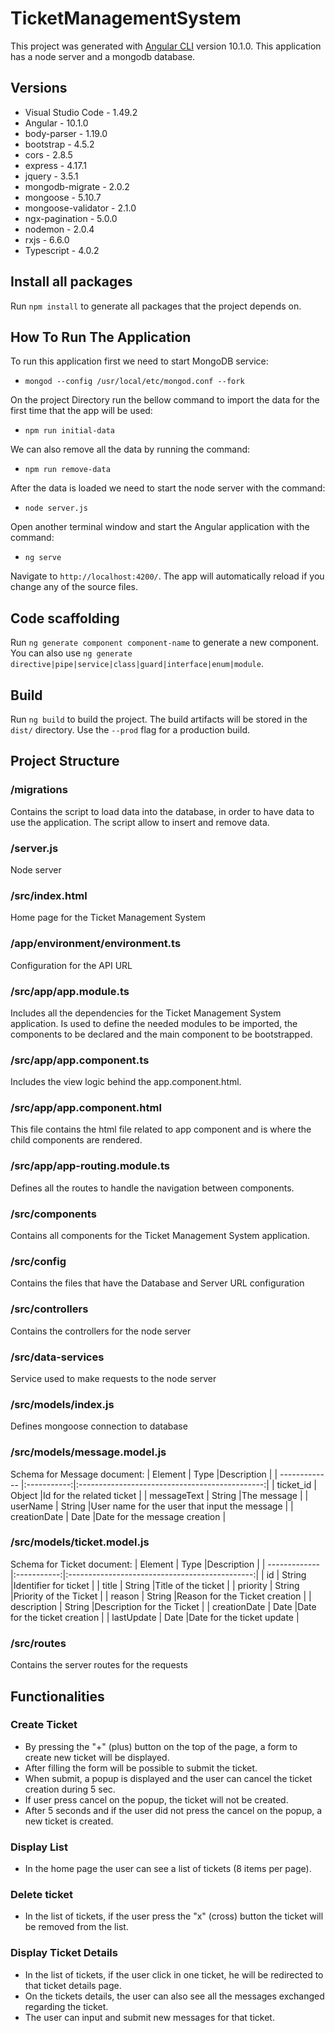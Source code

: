 # TicketManagementSystem

This project was generated with [Angular CLI](https://github.com/angular/angular-cli) version 10.1.0.
This application has a node server and a mongodb database.

## Versions
- Visual Studio Code - 1.49.2
- Angular - 10.1.0
- body-parser - 1.19.0
- bootstrap - 4.5.2
- cors - 2.8.5
- express - 4.17.1
- jquery - 3.5.1
- mongodb-migrate - 2.0.2
- mongoose - 5.10.7
- mongoose-validator - 2.1.0
- ngx-pagination - 5.0.0
- nodemon - 2.0.4
- rxjs - 6.6.0
- Typescript - 4.0.2   

## Install all packages

Run `npm install` to generate all packages that the project depends on. 

## How To Run The Application

To run this application first we need to start MongoDB service:

- `mongod --config /usr/local/etc/mongod.conf --fork`

On the project Directory run the bellow command to import the data for the first time that the app will be used: 

- `npm run initial-data`

We can also remove all the data by running the command:

- `npm run remove-data`

After the data is loaded we need to start the node server with the command:

- `node server.js`

Open another terminal window and start the Angular application with the command:

- `ng serve`

Navigate to `http://localhost:4200/`. The app will automatically reload if you change any of the source files.


## Code scaffolding

Run `ng generate component component-name` to generate a new component. You can also use `ng generate directive|pipe|service|class|guard|interface|enum|module`.

## Build

Run `ng build` to build the project. The build artifacts will be stored in the `dist/` directory. Use the `--prod` flag for a production build.

## Project Structure

### /migrations

Contains the script to load data into the database, in order to have data to use the application.
The script allow to insert and remove data.

### /server.js

Node server

### /src/index.html

Home page for the Ticket Management System

### /app/environment/environment.ts

Configuration for the API URL

### /src/app/app.module.ts

Includes all the dependencies for the Ticket Management System application. Is used to define the needed modules to be imported, the components to be declared and the main component to be bootstrapped.

### /src/app/app.component.ts

Includes the view logic behind the app.component.html.

### /src/app/app.component.html

This file contains the html file related to app component and is where the child components are rendered.

### /src/app/app-routing.module.ts

Defines all the routes to handle the navigation between components.

### /src/components

Contains all components for the Ticket Management System application.

### /src/config

Contains the files that have the Database and Server URL configuration

### /src/controllers

Contains the controllers for the node server

### /src/data-services

Service used to make requests to the node server

### /src/models/index.js

Defines mongoose connection to database

### /src/models/message.model.js

Schema for Message document:
| Element       | Type        |Description                                     | 
| ------------- |:-----------:|:----------------------------------------------:| 
| ticket_id     | Object      |Id for the related ticket                       |
| messageText   | String      |The message                                     |
| userName      | String      |User name for the user that input the message   |
| creationDate  | Date        |Date for the message creation                   |


### /src/models/ticket.model.js

Schema for Ticket document:
| Element       | Type        |Description                                     | 
| ------------- |:-----------:|:----------------------------------------------:| 
| id            | String      |Identifier for ticket                           |
| title         | String      |Title of the ticket                             |
| priority      | String      |Priority of the Ticket                          |
| reason        | String      |Reason for the Ticket creation                  |
| description   | String      |Description for the Ticket                      |
| creationDate  | Date        |Date for the ticket creation                    |
| lastUpdate    | Date        |Date for the ticket update                      |


### /src/routes

Contains the server routes for the requests

## Functionalities

### Create Ticket

- By pressing the "+" (plus) button on the top of the page, a form to create new ticket will be displayed.
- After filling the form will be possible to submit the ticket.
- When submit, a popup is displayed and the user can cancel the ticket creation during 5 sec.
- If user press cancel on the popup, the ticket will not be created.
- After 5 seconds and if the user did not press the cancel on the popup, a new ticket is created.


### Display List

- In the home page the user can see a list of tickets (8 items per page).

### Delete ticket

- In the list of tickets, if the user press the "x" (cross) button the ticket will be removed from the list.

### Display Ticket Details

- In the list of tickets, if the user click in one ticket, he will be redirected to that ticket details page.
- On the tickets details, the user can also see all the messages exchanged regarding the ticket.
- The user can input and submit new messages for that ticket.
